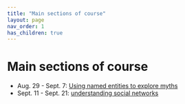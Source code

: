 ```yaml
---
title: "Main sections of course"
layout: page
nav_order: 1
has_children: true
---
```



# Main sections of course

- Aug. 29 - Sept. 7: [Using named entities to explore myths](./module1/)
- Sept. 11 - Sept. 21: [understanding social networks](./module2/)